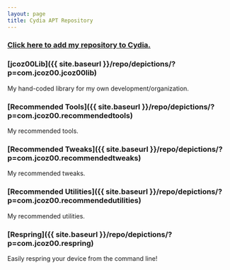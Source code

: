 ```yaml
---
layout: page
title: Cydia APT Repository
---
```


### [Click here to add my repository to Cydia.](cydia://url/https://cydia.saurik.com/api/share#?source=https://jcoz00.github.io/repo/)

### [jcoz00Lib]({{ site.baseurl }}/repo/depictions/?p=com.jcoz00.jcoz00lib)

My hand-coded library for my own development/organization.

### [Recommended Tools]({{ site.baseurl }}/repo/depictions/?p=com.jcoz00.recommendedtools)

My recommended tools.

### [Recommended Tweaks]({{ site.baseurl }}/repo/depictions/?p=com.jcoz00.recommendedtweaks)

My recommended tweaks.

### [Recommended Utilities]({{ site.baseurl }}/repo/depictions/?p=com.jcoz00.recommendedutilities)

My recommended utilities.

### [Respring]({{ site.baseurl }}/repo/depictions/?p=com.jcoz00.respring)

Easily respring your device from the command line!
